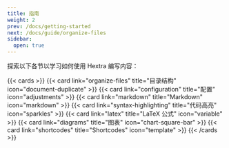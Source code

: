 ```yaml
---
title: 指南
weight: 2
prev: /docs/getting-started
next: /docs/guide/organize-files
sidebar:
  open: true
---
```


探索以下各节以学习如何使用 Hextra 编写内容：

<!--more-->

{{< cards >}}
  {{< card link="organize-files" title="目录结构" icon="document-duplicate" >}}
  {{< card link="configuration" title="配置" icon="adjustments" >}}
  {{< card link="markdown" title="Markdown" icon="markdown" >}}
  {{< card link="syntax-highlighting" title="代码高亮" icon="sparkles" >}}
  {{< card link="latex" title="LaTeX 公式" icon="variable" >}}
  {{< card link="diagrams" title="图表" icon="chart-square-bar" >}}
  {{< card link="shortcodes" title="Shortcodes" icon="template" >}}
{{< /cards >}}

